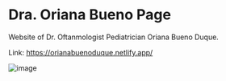# Dra. Oriana Bueno Page

Website of Dr. Oftanmologist Pediatrician Oriana Bueno Duque.

Link: https://orianabuenoduque.netlify.app/

![image](https://github.com/Sam3810/Dra.-Page/assets/118696492/bd9b4011-2919-44a9-a0f5-9d7d76ada857)

